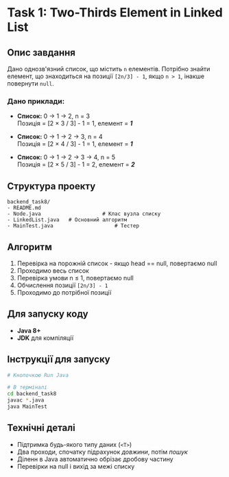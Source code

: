 # Task 1: Two-Thirds Element in Linked List

## Опис завдання

Дано однозв'язний список, що містить `n` елементів. Потрібно знайти елемент, що знаходиться на позиції `[2n/3] - 1`, якщо `n > 1`, інакше повернути `null`.

### Дано приклади:
- **Список:** 0 → 1 → 2, n = 3  
  Позиція = [2 × 3 / 3] - 1 = 1, елемент = ***1***
  
- **Список:** 0 → 1 → 2 → 3, n = 4  
  Позиція = [2 × 4 / 3] - 1 = 1, елемент = ***1***
  
- **Список:** 0 → 1 → 2 → 3 → 4, n = 5  
  Позиція = [2 × 5 / 3] - 1 = 2, елемент = ***2***

## Структура проекту

```
backend_task8/
- README.md
- Node.java                    # Клас вузла списку
- LinkedList.java   # Основний алгоритм
- MainTest.java                    # Тестер
```

## Алгоритм

1. Перевірка на порожній список - якщо head == null, повертаємо null
2. Проходимо весь список
3. Перевірка умови n ≤ 1, повертаємо null
4. Обчислення позиції `[2n/3] - 1`
5. Проходимо до потрібної позиції

## Для запуску коду

- **Java 8+** 
- **JDK** для компіляції

## Інструкції для запуску

```bash
# Кнопочкою Run Java
```

```bash
# В терміналі
cd backend_task8
javac *.java
java MainTest
```

## Технічні деталі

- Підтримка будь-якого типу даних (`<T>`)
- Два проходи, спочатку підрахунок *довжини*, потім *пошук*
- Діленн в Java автоматично обрізає дробову частину
- Перевірки на null і вихід за межі списку
